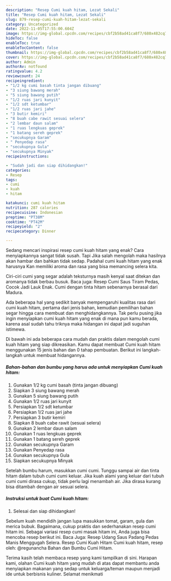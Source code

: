 ```yaml
---
description: "Resep Cumi kuah hitam, Lezat Sekali"
title: "Resep Cumi kuah hitam, Lezat Sekali"
slug: 879-resep-cumi-kuah-hitam-lezat-sekali
category: Uncategorized
date: 2022-11-05T17:55:00.604Z
image: https://img-global.cpcdn.com/recipes/cbf2b58ad41ca8f7/680x482cq70/cumi-kuah-hitam-foto-resep-utama.jpg
hideToc: false
enableToc: true
enableTocContent: false
thumbnail: https://img-global.cpcdn.com/recipes/cbf2b58ad41ca8f7/680x482cq70/cumi-kuah-hitam-foto-resep-utama.jpg
cover: https://img-global.cpcdn.com/recipes/cbf2b58ad41ca8f7/680x482cq70/cumi-kuah-hitam-foto-resep-utama.jpg
author: Admin
authorAv: notfound
ratingvalue: 4.2
reviewcount: 24
recipeingredient:
- "1/2 kg cumi basah tinta jangan dibuang"
- "3 siung bawang merah"
- "5 siung bawang putih"
- "1/2 ruas jari kunyit"
- "1/2 sdt ketumbar"
- "1/2 ruas jari jahe"
- "3 butir kemiri"
- "8 buah cabe rawit sesuai selera"
- "2 lembar daun salam"
- "1 ruas lengkuas geprek"
- "1 batang sereh geprek"
- "secukupnya Garam"
- " Penyedap rasa"
- "secukupnya Gula"
- "secukupnya Minyak"
recipeinstructions:

- "Sudah jadi dan siap dihidangkan!"
categories:
- Resep
tags:
- cumi
- kuah
- hitam

katakunci: cumi kuah hitam 
nutrition: 287 calories
recipecuisine: Indonesian
preptime: "PT38M"
cooktime: "PT42M"
recipeyield: "2"
recipecategory: Dinner

---
```



Sedang mencari inspirasi resep cumi kuah hitam yang enak? Cara menyiapkannya sangat tidak susah. Tapi Jika salah mengolah maka hasilnya akan hambar dan bahkan tidak sedap. Padahal cumi kuah hitam yang enak harusnya Kan memiliki aroma dan rasa yang bisa memancing selera kita.


Ciri-ciri cumi yang segar adalah teksturnya masih kenyal saat ditekan dan aromanya tidak berbau busuk. Baca juga: Resep Cumi Saus Tiram Pedas, Cocok Jadi Lauk Enak. Cumi dengan tinta hitam sebenarnya berasal dari Madura.

Ada beberapa hal yang sedikit banyak mempengaruhi kualitas rasa dari cumi kuah hitam, pertama dari jenis bahan, kemudian pemilihan bahan segar hingga cara membuat dan menghidangkannya. Tak perlu pusing jika ingin menyiapkan cumi kuah hitam yang enak di mana pun kamu berada, karena asal sudah tahu triknya maka hidangan ini dapat jadi suguhan istimewa.


Di bawah ini ada beberapa cara mudah dan praktis dalam mengolah cumi kuah hitam yang siap dikreasikan. Kamu dapat membuat Cumi kuah hitam menggunakan 15 jenis bahan dan 0 tahap pembuatan. Berikut ini langkah-langkah untuk membuat hidangannya.

<!--inarticleads1-->

##### Bahan-bahan dan bumbu yang harus ada untuk menyiapkan Cumi kuah hitam:

1. Gunakan 1/2 kg cumi basah (tinta jangan dibuang)
1. Siapkan 3 siung bawang merah
1. Gunakan 5 siung bawang putih
1. Gunakan 1/2 ruas jari kunyit
1. Persiapkan 1/2 sdt ketumbar
1. Persiapkan 1/2 ruas jari jahe
1. Persiapkan 3 butir kemiri
1. Siapkan 8 buah cabe rawit (sesuai selera)
1. Gunakan 2 lembar daun salam
1. Gunakan 1 ruas lengkuas geprek
1. Gunakan 1 batang sereh geprek
1. Gunakan secukupnya Garam
1. Gunakan  Penyedap rasa
1. Gunakan secukupnya Gula
1. Siapkan secukupnya Minyak


Setelah bumbu harum, masukkan cumi cumi. Tunggu sampai air dan tinta hitam dalam tubuh cumi cumi keluar. Jika kuah alami yang keluar dari tubuh cumi cumi dirasa cukup, tidak perlu lagi menambah air. Jika dirasa kurang bisa ditambah dengan air sesuai selera. 

<!--inarticleads2-->

##### Instruksi untuk buat Cumi kuah hitam:


1. Selesai dan siap dihidangkan!

Sebelum kuah mendidih jangan lupa masukkan tomat, garam, gula dan merica bubuk. Bagaimana, cukup praktis dan sederhanakan resep cumi hitam ini. Sebagai variasi resep cumi masak hitam ini, Anda juga bisa mencoba resep berikut ini. Baca Juga: Resep Udang Saus Padang Pedas Manis Menggugah Selera. Resep Cumi Kuah Hitam Cumi kuah hitam, resep oleh: @regunancha Bahan dan Bumbu Cumi Hitam. 

Terima kasih telah membaca resep yang kami tampilkan di sini. Harapan kami, olahan Cumi kuah hitam yang mudah di atas dapat membantu anda menyiapkan makanan yang sedap untuk keluarga/teman maupun menjadi ide untuk berbisnis kuliner. Selamat menikmati
